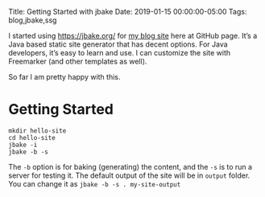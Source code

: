 Title: Getting Started with jbake
Date: 2019-01-15 00:00:00-05:00
Tags: blog,jbake,ssg



I started using <https://jbake.org/> for [my blog
site](https://zemian.github.io/) here at GitHub page. It’s a Java based
static site generator that has decent options. For Java developers, it’s
easy to learn and use. I can customize the site with Freemarker (and
other templates as well).

So far I am pretty happy with this.

Getting Started
===============

    mkdir hello-site
    cd hello-site
    jbake -i
    jbake -b -s

The `-b` option is for baking (generating) the content, and the `-s` is
to run a server for testing it. The default output of the site will be
in `output` folder. You can change it as `jbake -b -s . my-site-output`

